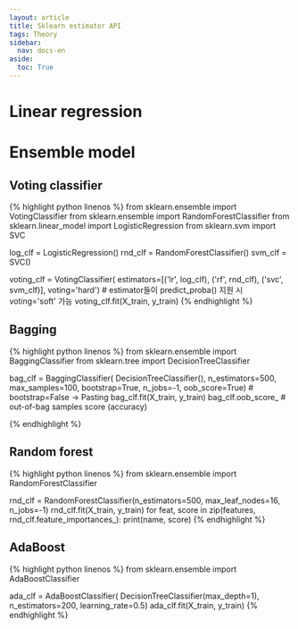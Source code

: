 ```yaml
---
layout: article
title: Sklearn estimator API
tags: Theory
sidebar:
  nav: docs-en
aside:
  toc: True
---
```


<!--more-->

# Linear regression


# Ensemble model
## Voting classifier

{% highlight python linenos %}
from sklearn.ensemble import VotingClassifier
from sklearn.ensemble import RandomForestClassifier
from sklearn.linear_model import LogisticRegression
from sklearn.svm import SVC


log_clf = LogisticRegression()
rnd_clf = RandomForestClassifier()
svm_clf = SVC()

voting_clf = VotingClassifier(
  estimators=[('lr', log_clf), ('rf', rnd_clf), ('svc', svm_clf)],
  voting='hard')  # estimator들이 predict_proba() 지원 시 voting='soft' 가능
voting_clf.fit(X_train, y_train)
{% endhighlight %}


## Bagging

{% highlight python linenos %}
from sklearn.ensemble import BaggingClassifier
from sklearn.tree import DecisionTreeClassifier


bag_clf = BaggingClassifier(
  DecisionTreeClassifier(), n_estimators=500,
  max_samples=100, bootstrap=True, n_jobs=-1, oob_score=True)  # bootstrap=False → Pasting
bag_clf.fit(X_train, y_train)
bag_clf.oob_score_  # out-of-bag samples score (accuracy)

{% endhighlight %}

## Random forest

{% highlight python linenos %}
from sklearn.ensemble import RandomForestClassifier

rnd_clf = RandomForestClassifier(n_estimators=500, max_leaf_nodes=16, n_jobs=-1)
rnd_clf.fit(X_train, y_train)
for feat, score in zip(features, rnd_clf.feature_importances_):
  print(name, score)
{% endhighlight %}


## AdaBoost
{% highlight python linenos %}
from sklearn.ensemble import AdaBoostClassifier

ada_clf = AdaBoostClassifier(
    DecisionTreeClassifier(max_depth=1), n_estimators=200, learning_rate=0.5)
ada_clf.fit(X_train, y_train)
{% endhighlight %}

